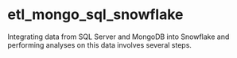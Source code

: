# etl_mongo_sql_snowflake
Integrating data from SQL Server and MongoDB into Snowflake and performing analyses on this data involves several steps.
